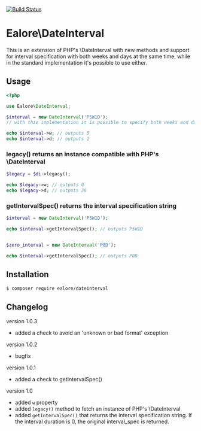 [![Build Status](https://travis-ci.org/Ealore/DateInterval.svg?branch=master)](https://travis-ci.org/Ealore/DateInterval)

# Ealore\DateInterval

This is an extension of PHP's \DateInterval with new methods and support for interval specification with both weeks and days at the same time, while in the standard implementation it's possible to use either.

## Usage
````php
<?php

use Ealore\DateInterval;

$interval = new DateInterval('P5W1D');
// with this implementation it is possible to specify both weeks and days in the same specification string

echo $interval->w; // outputs 5
echo $interval->d; // outputs 1
````
### legacy() returns an instance compatible with PHP's \DateInterval

````php
$legacy = $di->legacy();

echo $legacy->w; // outputs 0
echo $legacy->d; // outputs 36
````

### getIntervalSpec() returns the interval specification string

````php
$interval = new DateInterval('P5W1D');

echo $interval->getIntervalSpec(); // outputs P5W1D


$zero_interval = new DateInterval('P0D');

echo $interval->getIntervalSpec(); // outputs P0D
````

## Installation

````bash
$ composer require ealore/dateinterval
````

## Changelog

version 1.0.3
- added a check to avoid an 'unknown or bad format' exception

version 1.0.2
- bugfix

version 1.0.1
- added a check to getIntervalSpec()

version 1.0

- added `w` property
- added `legacy()` method to fetch an instance of PHP's \DateInterval
- added `getIntervalSpec()` that returns the interval specification string. If the interval duration is 0, the original interval_spec is returned.
